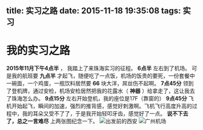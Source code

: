 title: 实习之路
date: 2015-11-18 19:35:08
tags:
	实习
---

# 我的实习之路

**2015年11月下午4点半** ， 我踏上了来珠海实习的征程。
**6点半** 左右到了机场。 
可是我的航班要 **九点半** 才起飞，随便吃了一点饭，机场的饭贵的要死，一份套餐中一碗面，一个鸡蛋，一瓶饮料居然要 **66** 块大洋，屌丝伤不起啊。
 **7点45分** 领到了登机牌，通过安检，机场安检居然把我的花露水（ **神器** ）给拿走了，这让我去了珠海怎么办。
 **9点15分** 左右开始登机，我的座位是17F（靠窗的）
 **9点45分** 飞机开始起飞，瞬间的加速，强烈的推背感，感觉好刺激啊。飞机飞行高度升高的过程中，我的耳朵又受不了了，于是我开始轻叩牙齿，感觉好了一点。
 **说不下去了，总之一言难尽** 上两张图纪念一下。
![出发前的西安](/image/xian.JPG)
![广州机场](/image/guangzhou.JPG)

